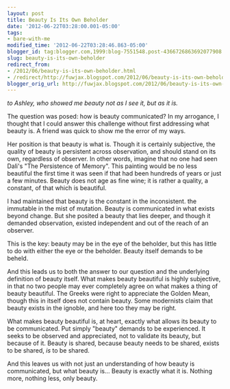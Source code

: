 ```yaml
---
layout: post
title: Beauty Is Its Own Beholder
date: '2012-06-22T03:28:00.001-05:00'
tags: 
- bare-with-me
modified_time: '2012-06-22T03:28:46.863-05:00'
blogger_id: tag:blogger.com,1999:blog-7551548.post-4366726863692077908
slug: beauty-is-its-own-beholder
redirect_from: 
- /2012/06/beauty-is-its-own-beholder.html
- /redirect/http://fuwjax.blogspot.com/2012/06/beauty-is-its-own-beholder.html
blogger_orig_url: http://fuwjax.blogspot.com/2012/06/beauty-is-its-own-beholder.html
---
```


*to Ashley, who showed me beauty not as I see it, but as it is.*

The question was posed: how is beauty communicated? In my arrogance, I thought that I could answer this challenge without first addressing what beauty is. A friend was quick to show me the error of my ways.

Her position is that beauty is what is. Though it is certainly subjective, the quality of beauty is persistent across observation, and should stand on its own, regardless of observer. In other words, imagine that no one had seen Dali's "The Persistence of Memory". This painting would be no less beautiful the first time it was seen if that had been hundreds of years or just a few minutes. Beauty does not age as fine wine; it is rather a quality, a constant, of that which is beautiful.

I had maintained that beauty is the constant in the inconsistent. the immutable in the mist of mutation. Beauty is communicated in what exists beyond change. But she posited a beauty that lies deeper, and though it demanded observation, existed independent and out of the reach of an observer.

This is the key: beauty may be in the eye of the beholder, but this has little to do with either the eye or the beholder. Beauty itself demands to be beheld.

And this leads us to both the answer to our question and the underlying definition of beauty itself. What makes beauty beautiful is highly subjective, in that no two people may ever completely agree on what makes a thing of beauty beautiful. The Greeks were right to appreciate the Golden Mean, though this in itself does not contain beauty. Some modernists claim that beauty exists in the ignoble, and here too they may be right.

What makes beauty beautiful is, at heart, exactly what allows its beauty to be communicated. Put simply "beauty" demands to be experienced. It seeks to be observed and appreciated, not to validate its beauty, but because of it. Beauty is shared, because beauty needs to be shared, exists to be shared, *is* to be shared.

And this leaves us with not just an understanding of how beauty is communicated, but what beauty is... Beauty is exactly what it is. Nothing more, nothing less, only beauty.